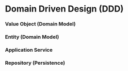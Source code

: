 # Domain Driven Design (DDD)

### Value Object (Domain Model)



### Entity (Domain Model)


### Application Service


### Repository (Persistence)
